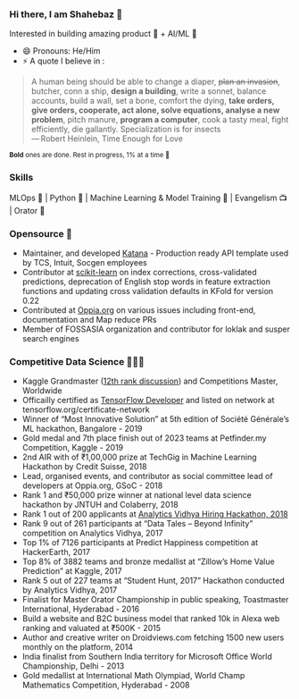 ### Hi there, I am Shahebaz 👋

Interested in building amazing product 🚀 + AI/ML 🤖

- 😄 Pronouns: He/Him
- ⚡ A quote I believe in : 

> A human being should be able to change a diaper, ~~plan an invasion~~, butcher, conn a ship, **design a building**, write a sonnet, balance accounts, build a wall, set a bone, comfort the dying, **take orders, give orders, cooperate, act alone, solve equations, analyse a new problem**, pitch manure, **program a computer**, cook a tasty meal, fight efficiently, die gallantly. 
> Specialization is for insects  <br>  — Robert Heinlein, Time Enough for Love

<sub> **Bold** ones are done. Rest in progress, 1% at a time 🌋 </sub>

### Skills
MLOps 🚀 | Python 🐍 | Machine Learning & Model Training 🤖 | Evangelism 📺 | Orator 🕺

### Opensource 💌
- Maintainer, and developed [Katana](https://github.com/shaz13/katana) - Production ready API template used by TCS, Intuit, Socgen employees 
- Contributor at [scikit-learn](https://github.com/scikit-learn/scikit-learn/pulls?q=is%3Apr+author%3Ashaz13+is%3Amerged) on index corrections, cross-validated predictions, deprecation of English stop words in feature extraction functions and updating cross validation defaults in KFold for version 0.22
- Contributed at [Oppia.org](https://github.com/oppia/oppia/pulls?q=is%3Apr+author%3Ashaz13+is%3Amerged) on various issues including front-end, documentation and Map reduce PRs
- Member of FOSSASIA organization and contributor for loklak and susper search engines

### Competitive Data Science 👨🏻‍💻
- Kaggle Grandmaster ([12th rank discussion](https://www.kaggle.com/shaz13)) and Competitions Master, Worldwide
- Officailly certified as [TensorFlow Developer](https://www.credential.net/ca13690c-86b2-4f09-ad62-ea86ae7e51be) and listed on network at tensorflow.org/certificate-network
- Winner of “Most Innovative Solution” at 5th edition of Société Générale’s ML hackathon, Bangalore - 2019
- Gold medal and 7th place finish out of 2023 teams at Petfinder.my Competition, Kaggle - 2019
- 2nd AIR with of ₹1,00,000 prize at TechGig in Machine Learning Hackathon by Credit Suisse, 2018
- Lead, organised events, and contributor as social committee lead of developers at Oppia.org, GSoC - 2018
- Rank 1 and ₹50,000 prize winner at national level data science hackathon by JNTUH and Colaberry, 2018
- Rank 1 out of 200 applicants at [Analytics Vidhya Hiring Hackathon, 2018](https://datahack.analyticsvidhya.com/contest/analytics-vidhya-hiring-hackathon/pvt_lb)
- Rank 9 out of 261 participants at “Data Tales – Beyond Infinity” competition on Analytics Vidhya, 2017
- Top 1% of 7126 participants at Predict Happiness competition at HackerEarth, 2017
- Top 8% of 3882 teams and bronze medallist at “Zillow’s Home Value Prediction” at Kaggle, 2017
- Rank 5 out of 227 teams at “Student Hunt, 2017” Hackathon conducted by Analytics Vidhya, 2017
- Finalist for Master Orator Championship in public speaking, Toastmaster International, Hyderabad - 2016
- Build a website and B2C business model that ranked 10k in Alexa web ranking and valuated at ₹500K - 2015
- Author and creative writer on Droidviews.com fetching 1500 new users monthly on the platform, 2014
- India finalist from Southern India territory for Microsoft Office World Championship, Delhi - 2013
- Gold medallist at International Math Olympiad, World Champ Mathematics Competition, Hyderabad - 2008

